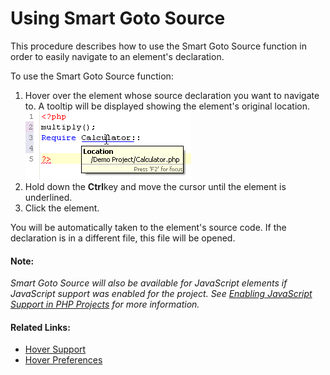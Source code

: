 # Using Smart Goto Source

<!--context:using_smart_goto_source-->

This procedure describes how to use the Smart Goto Source function in order to easily navigate to an element's declaration.

<!--ref-start-->

To use the Smart Goto Source function:

 1. Hover over the element whose source declaration you want to navigate to.  A tooltip will be displayed showing the element's original location.<br />![smart_goto.png](images/smart_goto.png "smart_goto.png")
 2. Hold down the **Ctrl**key and move the cursor until the element is underlined.
 3. Click the element.

You will be automatically taken to the element's source code. If the declaration is in a different file, this file will be opened.

<!--ref-end-->

#### Note:

_Smart Goto Source will also be available for JavaScript elements if JavaScript support was enabled for the project. See [Enabling JavaScript Support in PHP Projects](../024-tasks/208-using_javascript/008-enabling_javascript_support_in_php_projects.md) for more information._

<!--links-start-->

#### Related Links:

 * [Hover Support](../016-concepts/072-hover_support.md)
 * [Hover Preferences](../032-reference/032-preferences/040-editor/024-hovers.md)

<!--links-end-->
